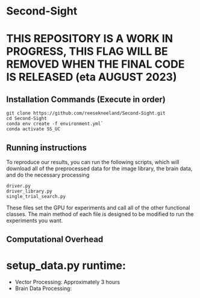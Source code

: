 # Second-Sight

# THIS REPOSITORY IS A WORK IN PROGRESS, THIS FLAG WILL BE REMOVED WHEN THE FINAL CODE IS RELEASED (eta AUGUST 2023)

## Installation Commands (Execute in order)

```
git clone https://github.com/reesekneeland/Second-Sight.git
cd Second-Sight
conda env create -f environment.yml`
conda activate SS_UC

```
## Running instructions
To reproduce our results, you can run the following scripts, which will download all of the preprocessed data for the image library, the brain data, and do the necessary processing
```
driver.py
driver_library.py
single_trial_search.py
```
These files set the GPU for experiments and call all of the other functional classes. The main method of each file is designed to be modified to run the experiments you want.


## Computational Overhead

# setup_data.py runtime:
  - Vector Processing: Approximately 3 hours 
  - Brain Data Processing: 
